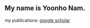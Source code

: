 ## My name is Yoonho Nam.


my publications: 
[google scholar](https://scholar.google.com/citations?hl=ko&user=UZcwGAoAAAAJ&view_op=list_works&sortby=pubdate)